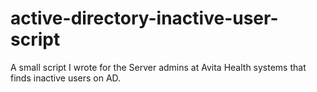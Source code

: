 # active-directory-inactive-user-script
A small script I wrote for the Server admins at Avita Health systems that finds inactive users on AD.
